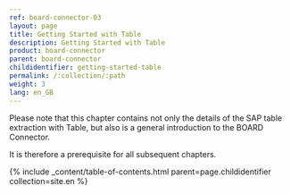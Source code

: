 ```yaml
---
ref: board-connector-03
layout: page
title: Getting Started with Table
description: Getting Started with Table
product: board-connector
parent: board-connector
childidentifier: getting-started-table
permalink: /:collection/:path
weight: 3
lang: en_GB
---
```


Please note that this chapter contains not only the details of the SAP table extraction with Table, but also is a general introduction to  the BOARD Connector.

It is therefore a prerequisite for all subsequent chapters.

{% include _content/table-of-contents.html parent=page.childidentifier collection=site.en %}
